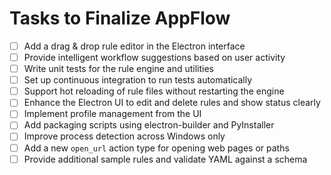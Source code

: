 # Tasks to Finalize AppFlow

- [ ] Add a drag & drop rule editor in the Electron interface
- [ ] Provide intelligent workflow suggestions based on user activity
- [ ] Write unit tests for the rule engine and utilities
- [ ] Set up continuous integration to run tests automatically
- [ ] Support hot reloading of rule files without restarting the engine
- [ ] Enhance the Electron UI to edit and delete rules and show status clearly
- [ ] Implement profile management from the UI
- [ ] Add packaging scripts using electron-builder and PyInstaller
- [ ] Improve process detection across Windows only
- [ ] Add a new `open_url` action type for opening web pages or paths
- [ ] Provide additional sample rules and validate YAML against a schema
